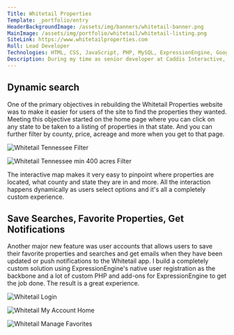 ```yaml
---
Title: Whitetail Properties
Template: _portfolio/entry
HeaderBackgroundImage: /assets/img/banners/whitetail-banner.png
MainImage: /assets/img/portfolio/whitetail/whitetail-listing.png
SiteLink: https://www.whitetailproperties.com
Roll: Lead Developer
Technologies: HTML, CSS, JavaScript, PHP, MySQL, ExpressionEngine, Google Maps
Description: During my time as senior developer at Caddis Interactive, I had the privileged of being lead developer on this project. When it came time to rebuild the WhitetailProperties website and bring it up to the latest web standards for usability, making a mobile friendly site was key. The new site is fully responsive for all screen sizes and devices of any kind.
---
```


## Dynamic search

One of the primary objectives in rebuilding the Whitetail Properties website was to make it easier for users of the site to find the properties they wanted. Meeting this objective started on the home page where you can click on any state to be taken to a listing of properties in that state. And you can further filter by county, price, acreage and more when you get to that page.

![Whitetail Tennessee Filter](/assets/img/portfolio/whitetail/whitetail-tn-filter.png)

![Whitetail Tennessee min 400 acres Filter](/assets/img/portfolio/whitetail/whitetail-tn-filter-400-acres.jpg)

The interactive map makes it very easy to pinpoint where properties are located, what county and state they are in and more. All the interaction happens dynamically as users select options and it's all a completely custom experience.

## Save Searches, Favorite Properties, Get Notifications

Another major new feature was user accounts that allows users to save their favorite properties and searches and get emails when they have been updated or push notifications to the Whitetail app. I build a completely custom solution using ExpressionEngine's native user registration as the backbone and a lot of custom PHP and add-ons for ExpressionEngine to get the job done. The result is a great experience.

![Whitetail Login](/assets/img/portfolio/whitetail/wp-login.jpg)

![Whitetail My Account Home](/assets/img/portfolio/whitetail/whitetail-my-account-home.jpg)

![Whitetail Manage Favorites](/assets/img/portfolio/whitetail/whitetail-manage-favs.jpg)
